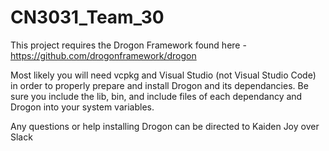 # CN3031_Team_30

This project requires the Drogon Framework found here - https://github.com/drogonframework/drogon

Most likely you will need vcpkg and Visual Studio (not Visual Studio Code) in order to properly prepare and install Drogon and its dependancies. Be sure you include the lib, bin, and include files of each dependancy and Drogon into your system variables. 

Any questions or help installing Drogon can be directed to Kaiden Joy over Slack
